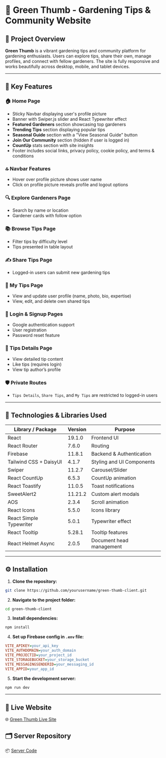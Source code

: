 # 🌿 Green Thumb - Gardening Tips & Community Website

## 🌱 Project Overview

**Green Thumb** is a vibrant gardening tips and community platform for gardening enthusiasts. Users can explore tips, share their own, manage profiles, and connect with fellow gardeners. The site is fully responsive and works beautifully across desktop, mobile, and tablet devices.

---

## 🔑 Key Features

### 🏠 Home Page
- Sticky Navbar displaying user's profile picture
- Banner with Swiper.js slider and React Typewriter effect
- **Featured Gardeners** section showcasing top gardeners
- **Trending Tips** section displaying popular tips
- **Seasonal Guide** section with a "View Seasonal Guide" button
- **Join Our Community** section (hidden if user is logged in)
- **CountUp** stats section with site insights
- Footer includes social links, privacy policy, cookie policy, and terms & conditions

### 🔝 Navbar Features
- Hover over profile picture shows user name
- Click on profile picture reveals profile and logout options

### 🔍 Explore Gardeners Page
- Search by name or location
- Gardener cards with follow option

### 📚 Browse Tips Page
- Filter tips by difficulty level
- Tips presented in table layout

### ✍️ Share Tips Page
- Logged-in users can submit new gardening tips

### 🙋 My Tips Page
- View and update user profile (name, photo, bio, expertise)
- View, edit, and delete own shared tips

### 🔐 Login & Signup Pages
- Google authentication support
- User registration
- Password reset feature

### 📄 Tips Details Page
- View detailed tip content
- Like tips (requires login)
- View tip author’s profile

### 🛡️ Private Routes
- `Tips Details`, `Share Tips`, and `My Tips` are restricted to logged-in users

---

## 🧰 Technologies & Libraries Used

| Library / Package            | Version   | Purpose                          |
|-----------------------------|-----------|----------------------------------|
| React                       | 19.1.0    | Frontend UI                      |
| React Router                | 7.6.0     | Routing                          |
| Firebase                    | 11.8.1    | Backend & Authentication         |
| Tailwind CSS + DaisyUI      | 4.1.7     | Styling and UI Components        |
| Swiper                      | 11.2.7    | Carousel/Slider                  |
| React CountUp               | 6.5.3     | CountUp animation                |
| React Toastify              | 11.0.5    | Toast notifications              |
| SweetAlert2                 | 11.21.2   | Custom alert modals              |
| AOS                         | 2.3.4     | Scroll animation                 |
| React Icons                 | 5.5.0     | Icons library                    |
| React Simple Typewriter     | 5.0.1     | Typewriter effect                |
| React Tooltip               | 5.28.1    | Tooltip features                 |
| React Helmet Async          | 2.0.5     | Document head management         |

---

## ⚙️ Installation

1. **Clone the repository:**

```bash
git clone https://github.com/yourusername/green-thumb-client.git
```

2. **Navigate to the project folder:**

```bash
cd green-thumb-client
```

3. **Install dependencies:**

```bash
npm install
```

4. **Set up Firebase config in `.env` file:**

```ini
VITE_APIKEY=your_api_key
VITE_AUTHDOMAIN=your_auth_domain
VITE_PROJECTID=your_project_id
VITE_STORAGEBUCKET=your_storage_bucket
VITE_MESSAGINGSENDERID=your_messaging_id
VITE_APPID=your_app_id
```

5. **Start the development server:**

```bash
npm run dev
```

---

## 🔗 Live Website

🌐 [Green Thumb Live Site](https://green-thumb-auth.web.app/)

## 🗂️ Server Repository

📦 [Server Code ](https://github.com/md-rafi-3/green-Thumb-Express-Server)
